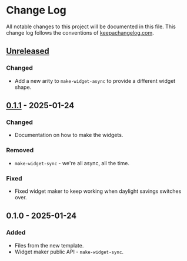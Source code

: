 # Change Log
All notable changes to this project will be documented in this file. This change log follows the conventions of [keepachangelog.com](http://keepachangelog.com/).

## [Unreleased]
### Changed
- Add a new arity to `make-widget-async` to provide a different widget shape.

## [0.1.1] - 2025-01-24
### Changed
- Documentation on how to make the widgets.

### Removed
- `make-widget-sync` - we're all async, all the time.

### Fixed
- Fixed widget maker to keep working when daylight savings switches over.

## 0.1.0 - 2025-01-24
### Added
- Files from the new template.
- Widget maker public API - `make-widget-sync`.

[Unreleased]: https://github.com/lazytest/test-runner/compare/0.1.1...HEAD
[0.1.1]: https://github.com/lazytest/test-runner/compare/0.1.0...0.1.1
